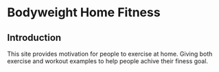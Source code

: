 # Bodyweight Home Fitness
## Introduction
This site provides motivation for people to exercise at home. Giving both exercise and workout examples to help people achive their finess goal.